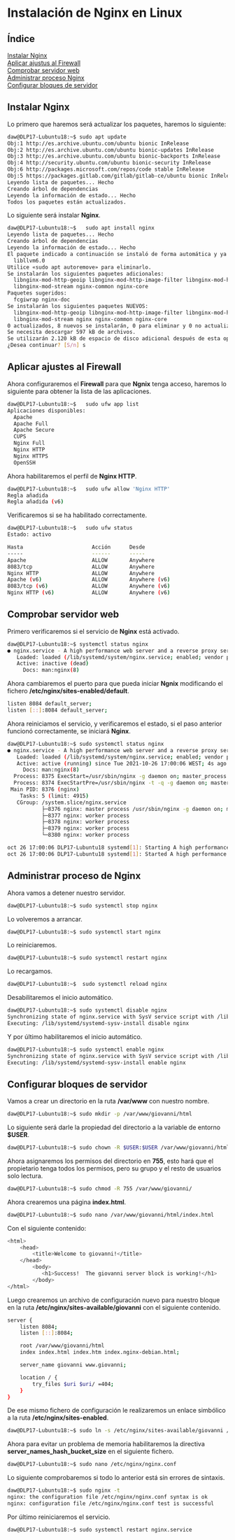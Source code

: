 # **Instalación de Nginx en Linux**

## **Índice**
[Instalar Nginx](#id1)<br>
[Aplicar ajustus al Firewall](#id2)<br>
[Comprobar servidor web](#id3)<br>
[Administrar proceso Nginx](#id4)<br>
[Configurar bloques de servidor](#id5)

## **Instalar Nginx**<a name = "id1"></a>
Lo primero que haremos será actualizar los paquetes, haremos lo siguiente:

```bash
daw@DLP17-Lubuntu18:~$ sudo apt update
Obj:1 http://es.archive.ubuntu.com/ubuntu bionic InRelease
Obj:2 http://es.archive.ubuntu.com/ubuntu bionic-updates InRelease             
Obj:3 http://es.archive.ubuntu.com/ubuntu bionic-backports InRelease           
Obj:4 http://security.ubuntu.com/ubuntu bionic-security InRelease              
Obj:6 http://packages.microsoft.com/repos/code stable InRelease                
Obj:5 https://packages.gitlab.com/gitlab/gitlab-ce/ubuntu bionic InRelease     
Leyendo lista de paquetes... Hecho
Creando árbol de dependencias       
Leyendo la información de estado... Hecho
Todos los paquetes están actualizados.
```

Lo siguiente será instalar **Nginx**.

```bash
daw@DLP17-Lubuntu18:~$   sudo apt install nginx
Leyendo lista de paquetes... Hecho
Creando árbol de dependencias       
Leyendo la información de estado... Hecho
El paquete indicado a continuación se instaló de forma automática y ya no es necesario.
  libllvm6.0
Utilice «sudo apt autoremove» para eliminarlo.
Se instalarán los siguientes paquetes adicionales:
  libnginx-mod-http-geoip libnginx-mod-http-image-filter libnginx-mod-http-xslt-filter libnginx-mod-mail
  libnginx-mod-stream nginx-common nginx-core
Paquetes sugeridos:
  fcgiwrap nginx-doc
Se instalarán los siguientes paquetes NUEVOS:
  libnginx-mod-http-geoip libnginx-mod-http-image-filter libnginx-mod-http-xslt-filter libnginx-mod-mail
  libnginx-mod-stream nginx nginx-common nginx-core
0 actualizados, 8 nuevos se instalarán, 0 para eliminar y 0 no actualizados.
Se necesita descargar 597 kB de archivos.
Se utilizarán 2.120 kB de espacio de disco adicional después de esta operación.
¿Desea continuar? [S/n] s
```

## **Aplicar ajustes al Firewall**<a name = "id2"></a>
Ahora configuraremos el **Firewall** para que **Ngnix** tenga acceso, haremos lo siguiente para obtener la lista de las aplicaciones.

```bash
daw@DLP17-Lubuntu18:~$   sudo ufw app list
Aplicaciones disponibles:
  Apache
  Apache Full
  Apache Secure
  CUPS
  Nginx Full
  Nginx HTTP
  Nginx HTTPS
  OpenSSH
```

Ahora habilitaremos el perfil de **Nginx HTTP**.

```bash
daw@DLP17-Lubuntu18:~$   sudo ufw allow 'Nginx HTTP'
Regla añadida
Regla añadida (v6)
```

Verificaremos si se ha habilitado correctamente.

```bash
daw@DLP17-Lubuntu18:~$   sudo ufw status
Estado: activo

Hasta                      Acción      Desde
-----                      ------      -----
Apache                     ALLOW       Anywhere                  
8083/tcp                   ALLOW       Anywhere                  
Nginx HTTP                 ALLOW       Anywhere                  
Apache (v6)                ALLOW       Anywhere (v6)             
8083/tcp (v6)              ALLOW       Anywhere (v6)             
Nginx HTTP (v6)            ALLOW       Anywhere (v6)  
```

## **Comprobar servidor web**<a name = "id3"></a>
Primero verificaremos si el servicio de **Nginx** está activado.

```bash
daw@DLP17-Lubuntu18:~$ systemctl status nginx
● nginx.service - A high performance web server and a reverse proxy server
   Loaded: loaded (/lib/systemd/system/nginx.service; enabled; vendor preset: enabled)
   Active: inactive (dead)
     Docs: man:nginx(8)
```

Ahora cambiaremos el puerto para que pueda iniciar **Ngnix** modificando el fichero **/etc/nginx/sites-enabled/default**.

```bash
listen 8084 default_server;
listen [::]:8084 default_server;
```

Ahora reiniciamos el servicio, y verificaremos el estado, si el paso anterior funcionó correctamente, se iniciará **Nginx**.

```bash
daw@DLP17-Lubuntu18:~$ sudo systemctl status nginx
● nginx.service - A high performance web server and a reverse proxy server
   Loaded: loaded (/lib/systemd/system/nginx.service; enabled; vendor preset: enabled)
   Active: active (running) since Tue 2021-10-26 17:00:06 WEST; 4s ago
     Docs: man:nginx(8)
  Process: 8375 ExecStart=/usr/sbin/nginx -g daemon on; master_process on; (code=exited, status=0/SUCCESS)
  Process: 8374 ExecStartPre=/usr/sbin/nginx -t -q -g daemon on; master_process on; (code=exited, status=0/SUCCESS)
 Main PID: 8376 (nginx)
    Tasks: 5 (limit: 4915)
   CGroup: /system.slice/nginx.service
           ├─8376 nginx: master process /usr/sbin/nginx -g daemon on; master_process on;
           ├─8377 nginx: worker process
           ├─8378 nginx: worker process
           ├─8379 nginx: worker process
           └─8380 nginx: worker process

oct 26 17:00:06 DLP17-Lubuntu18 systemd[1]: Starting A high performance web server and a reverse proxy server...
oct 26 17:00:06 DLP17-Lubuntu18 systemd[1]: Started A high performance web server and a reverse proxy server.
```

## **Administrar proceso de Nginx**<a name = "id4"></a>
Ahora vamos a detener nuestro servidor.

```bash
daw@DLP17-Lubuntu18:~$ sudo systemctl stop nginx
```

Lo volveremos a arrancar.

```bash
daw@DLP17-Lubuntu18:~$ sudo systemctl start nginx
```

Lo reiniciaremos.

```bash
daw@DLP17-Lubuntu18:~$ sudo systemctl restart nginx
```

Lo recargamos.

```bash
daw@DLP17-Lubuntu18:~$  sudo systemctl reload nginx
```

Desabilitaremos el inicio automático.

```bash
daw@DLP17-Lubuntu18:~$ sudo systemctl disable nginx
Synchronizing state of nginx.service with SysV service script with /lib/systemd/systemd-sysv-install.
Executing: /lib/systemd/systemd-sysv-install disable nginx
```

Y por último habilitaremos el inicio automático.

```bash
daw@DLP17-Lubuntu18:~$ sudo systemctl enable nginx
Synchronizing state of nginx.service with SysV service script with /lib/systemd/systemd-sysv-install.
Executing: /lib/systemd/systemd-sysv-install enable nginx
```

## **Configurar bloques de servidor**<a name = "id5"></a>
Vamos a crear un directorio en la ruta **/var/www** con nuestro nombre.

```bash
daw@DLP17-Lubuntu18:~$ sudo mkdir -p /var/www/giovanni/html
```

Lo siguiente será darle la propiedad del directorio a la variable de entorno **$USER**.

```bash
daw@DLP17-Lubuntu18:~$ sudo chown -R $USER:$USER /var/www/giovanni/html/
```

Ahora asignaremos los permisos del directorio en **755**, esto hará que el propietario tenga todos los permisos, pero su grupo y el resto de usuarios solo lectura.

```bash
daw@DLP17-Lubuntu18:~$ sudo chmod -R 755 /var/www/giovanni/
```

Ahora crearemos una página **index.html**.

```bash
daw@DLP17-Lubuntu18:~$ sudo nano /var/www/giovanni/html/index.html
```

Con el siguiente contenido:

```bash
<html>
    <head>
        <title>Welcome to giovanni!</title>
    </head>
        <body>
           <h1>Success!  The giovanni server block is working!</h1>
        </body>
</html>
```

Luego crearemos un archivo de configuración nuevo para nuestro bloque en la ruta **/etc/nginx/sites-available/giovanni** con el siguiente contenido.

```bash
server {
    listen 8084;
    listen [::]:8084;

    root /var/www/giovanni/html
    index index.html index.htm index.nginx-debian.html;

    server_name giovanni www.giovanni;

    location / {
        try_files $uri $uri/ =404;
    }
}
```

De ese mismo fichero de configuración le realizaremos un enlace simbólico a la ruta **/etc/nginx/sites-enabled**.

```bash
daw@DLP17-Lubuntu18:~$ sudo ln -s /etc/nginx/sites-available/giovanni /etc/nginx/sites-enabled/
```

Ahora para evitar un problema de memoria habilitaremos la directiva **server_names_hash_bucket_size** en el siguiente fichero.

```bash
daw@DLP17-Lubuntu18:~$ sudo nano /etc/nginx/nginx.conf
```

Lo siguiente comprobaremos si todo lo anterior está sin errores de sintaxis.

```bash
daw@DLP17-Lubuntu18:~$ sudo nginx -t
nginx: the configuration file /etc/nginx/nginx.conf syntax is ok
nginx: configuration file /etc/nginx/nginx.conf test is successful
```

Por último reiniciaremos el servicio.

```bash
daw@DLP17-Lubuntu18:~$ sudo systemctl restart nginx.service
```
